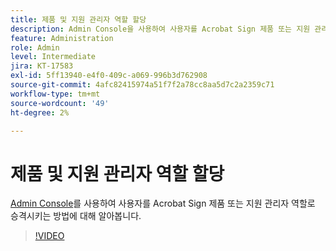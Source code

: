 ```yaml
---
title: 제품 및 지원 관리자 역할 할당
description: Admin Console을 사용하여 사용자를 Acrobat Sign 제품 또는 지원 관리자 역할로 승격시키는 방법에 대해 알아봅니다.
feature: Administration
role: Admin
level: Intermediate
jira: KT-17583
exl-id: 5ff13940-e4f0-409c-a069-996b3d762908
source-git-commit: 4afc82415974a51f7f2a78cc8aa5d7c2a2359c71
workflow-type: tm+mt
source-wordcount: '49'
ht-degree: 2%

---
```


# 제품 및 지원 관리자 역할 할당

[Admin Console](https://adminconsole.adobe.com/)를 사용하여 사용자를 Acrobat Sign 제품 또는 지원 관리자 역할로 승격시키는 방법에 대해 알아봅니다.

>[!VIDEO](https://video.tv.adobe.com/v/3453157?quality=12&learn=on&hidetitle=true)
